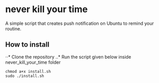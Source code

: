 # never kill your time
A simple script that creates push notification on Ubuntu to remind your routine.

## How to install
⋅⋅* Clone the repository 
..* Run the script given below inside never_kill_your_time folder
  ```
  chmod a+x install.sh
  sudo ./install.sh
  ```



